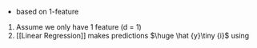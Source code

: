 - based on 1-feature

1. Assume we only have 1 feature (d = 1)
2. [[Linear Regression]] makes predictions $\huge \hat {y}\tiny {i}$ using 